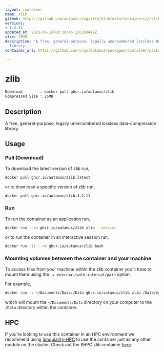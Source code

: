 ```yaml
---
layout: container
name: zlib
github: https://github.com/autamus/registry/blob/main/containers/z/zlib/spack.yaml
versions:
- 1.2.11
updated_at: 2021-09-16T00:20:46.226393449Z
size: 26MB
description: 'A free, general-purpose, legally unencumbered lossless data-compression
  library. '
container_url: https://github.com/orgs/autamus/packages/container/package/zlib

---
```

# zlib
```bash 
Download        : docker pull ghcr.io/autamus/zlib
Compressed Size : 26MB
```

## Description
A free, general-purpose, legally unencumbered lossless data-compression library. 

## Usage
### Pull (Download)
To download the latest version of zlib run,

```bash
docker pull ghcr.io/autamus/zlib:latest
```

or to download a specific version of zlib run,

```bash
docker pull ghcr.io/autamus/zlib:1.2.11
```
### Run
To run the container as an application run,
```bash
docker run --rm ghcr.io/autamus/zlib zlib --version
```

or to run the container in an interactive session run,
```bash
docker run -it --rm ghcr.io/autamus/zlib bash
```

### Mounting volumes between the container and your machine
To access files from your machine within the zlib container you'll have to mount them using the `-v external/path:internal/path` option.

For example,
```bash
docker run -v ~/Documents/Data:/Data ghcr.io/autamus/zlib zlib /Data/myData.csv
```
which will mount the `~/Documents/Data` directory on your computer to the `/Data` directory within the container.

## HPC
If you're looking to use this container in an HPC environment we recommend using [Singularity-HPC](https://singularity-hpc.readthedocs.io) to use the container just as any other module on the cluster. Check out the SHPC zlib container [here](https://singularityhub.github.io/singularity-hpc/r/ghcr.io-autamus-zlib/).
